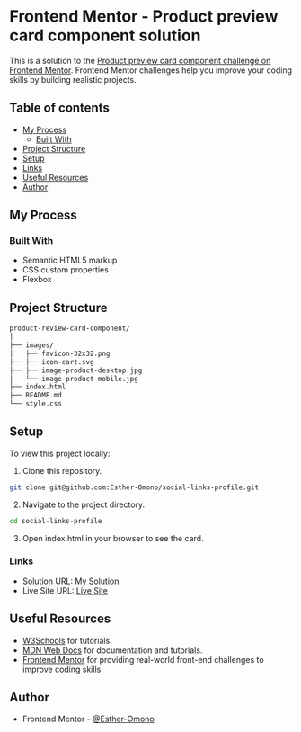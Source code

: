 # Frontend Mentor - Product preview card component solution

This is a solution to the [Product preview card component challenge on Frontend Mentor](https://www.frontendmentor.io/challenges/product-preview-card-component-GO7UmttRfa). Frontend Mentor challenges help you improve your coding skills by building realistic projects.

## Table of contents

- [My Process](#my-process)
  - [Built With](#built-with)
- [Project Structure](#project-structure)
- [Setup](#setup)
- [Links](#links)
- [Useful Resources](#useful-resources)
- [Author](#author)

## My Process

### Built With

- Semantic HTML5 markup
- CSS custom properties
- Flexbox

## Project Structure

```bash
product-review-card-component/
│
├── images/
│   ├── favicon-32x32.png
├── ├── icon-cart.svg
├── ├── image-product-desktop.jpg
│   └── image-product-mobile.jpg
├── index.html
├── README.md
└── style.css
```

## Setup

To view this project locally:

1. Clone this repository.

```bash
git clone git@github.com:Esther-Omono/social-links-profile.git

```

2. Navigate to the project directory.

```bash
cd social-links-profile
```

3. Open index.html in your browser to see the card.

### Links

- Solution URL: [My Solution](https://www.frontendmentor.io/solutions/product-review-card-P3AaS6zxNi)
- Live Site URL: [Live Site](https://product-review-card-component-three.vercel.app/)

## Useful Resources

- [W3Schools](https://www.w3schools.com/) for tutorials.
- [MDN Web Docs](https://developer.mozilla.org/en-US/) for documentation and tutorials.
- [Frontend Mentor](https://www.frontendmentor.io/) for providing real-world front-end challenges to improve coding skills.

## Author

- Frontend Mentor - [@Esther-Omono](https://www.frontendmentor.io/profile/Esther-Omono)
